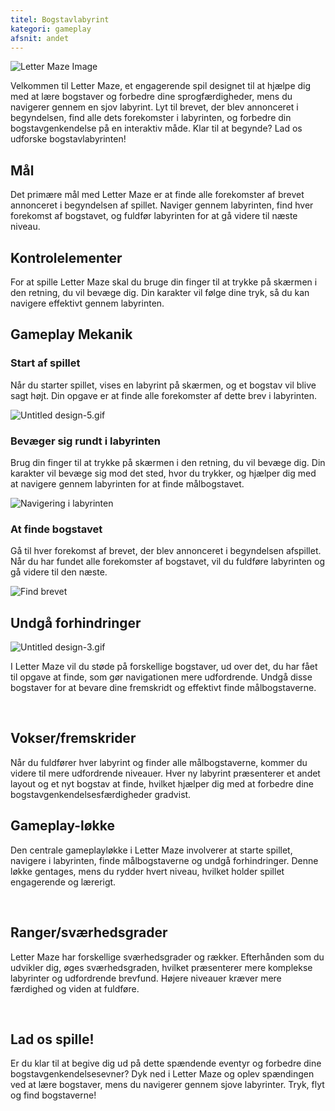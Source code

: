```yaml
---
titel: Bogstavlabyrint
kategori: gameplay
afsnit: andet
---
```

![Letter Maze Image](https://help.Studycat.com/hc/article_attachments/34917832623897)


Velkommen til Letter Maze, et engagerende spil designet til at hjælpe dig med at lære bogstaver og forbedre dine sprogfærdigheder, mens du navigerer gennem en sjov labyrint. Lyt til brevet, der blev annonceret i begyndelsen, find alle dets forekomster i labyrinten, og forbedre din bogstavgenkendelse på en interaktiv måde. Klar til at begynde? Lad os udforske bogstavlabyrinten!


## Mål


Det primære mål med Letter Maze er at finde alle forekomster af brevet annonceret i begyndelsen af ​​spillet. Naviger gennem labyrinten, find hver forekomst af bogstavet, og fuldfør labyrinten for at gå videre til næste niveau.


## Kontrolelementer


For at spille Letter Maze skal du bruge din finger til at trykke på skærmen i den retning, du vil bevæge dig. Din karakter vil følge dine tryk, så du kan navigere effektivt gennem labyrinten.


## Gameplay Mekanik


### Start af spillet


Når du starter spillet, vises en labyrint på skærmen, og et bogstav vil blive sagt højt. Din opgave er at finde alle forekomster af dette brev i labyrinten.


![Untitled design-5.gif](https://help.Studycat.com/hc/article_attachments/35079949007769)


### Bevæger sig rundt i labyrinten


Brug din finger til at trykke på skærmen i den retning, du vil bevæge dig. Din karakter vil bevæge sig mod det sted, hvor du trykker, og hjælper dig med at navigere gennem labyrinten for at finde målbogstavet.


![Navigering i labyrinten](https://help.Studycat.com/hc/article_attachments/34917832629785)


### At finde bogstavet


Gå til hver forekomst af brevet, der blev annonceret i begyndelsen af ​​spillet. Når du har fundet alle forekomster af bogstavet, vil du fuldføre labyrinten og gå videre til den næste.


![Find brevet](https://help.Studycat.com/hc/article_attachments/34917832631321)


## Undgå forhindringer


![Untitled design-3.gif](https://help.Studycat.com/hc/article_attachments/35076983481369)


I Letter Maze vil du støde på forskellige bogstaver, ud over det, du har fået til opgave at finde, som gør navigationen mere udfordrende. Undgå disse bogstaver for at bevare dine fremskridt og effektivt finde målbogstaverne.


 


## Vokser/fremskrider


Når du fuldfører hver labyrint og finder alle målbogstaverne, kommer du videre til mere udfordrende niveauer. Hver ny labyrint præsenterer et andet layout og et nyt bogstav at finde, hvilket hjælper dig med at forbedre dine bogstavgenkendelsesfærdigheder gradvist.


## Gameplay-løkke


Den centrale gameplayløkke i Letter Maze involverer at starte spillet, navigere i labyrinten, finde målbogstaverne og undgå forhindringer. Denne løkke gentages, mens du rydder hvert niveau, hvilket holder spillet engagerende og lærerigt.


 


## Ranger/sværhedsgrader


Letter Maze har forskellige sværhedsgrader og rækker. Efterhånden som du udvikler dig, øges sværhedsgraden, hvilket præsenterer mere komplekse labyrinter og udfordrende brevfund. Højere niveauer kræver mere færdighed og viden at fuldføre.


 


## Lad os spille!


Er du klar til at begive dig ud på dette spændende eventyr og forbedre dine bogstavgenkendelsesevner? Dyk ned i Letter Maze og oplev spændingen ved at lære bogstaver, mens du navigerer gennem sjove labyrinter. Tryk, flyt og find bogstaverne!
